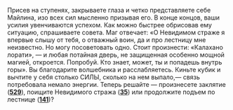 Присев на ступенях, закрываете глаза и четко представляете себе Майлина, изо всех сил мысленно призывая его. В конце концов, ваши усилия увенчиваются успехом. Как можно быстрее обрисовав ему ситуацию, спрашиваете совета. Маг отвечает: «О Невидимом страже я впервые слышу от тебя, о отважный воин, да и про лестницу мне неизвестно. Но могу посоветовать одно. Стоит произнести: «Калахано лорати», — и любая потайная дверь, не защищенная особенно мощной магией, откроется. Попробуй. Кто знает, может, ты и попадешь внутрь горы». Вы благодарите волшебника и расслабляетесь. Киньте кубик и вычтите у себя столько СИЛЫ, сколько на нем выпало,— связь потребовала немало энергии. Теперь решайте — произнесете заклятие ([**529**](#n_529)), поищите Невидимого стража ([**35**](#n_35)) или продолжите подъем по лестнице ([**141**](#n_141))?

